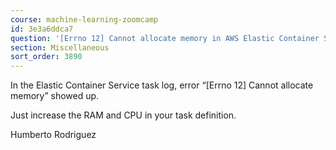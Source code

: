 ```yaml
---
course: machine-learning-zoomcamp
id: 3e3a6ddca7
question: '[Errno 12] Cannot allocate memory in AWS Elastic Container Service'
section: Miscellaneous
sort_order: 3890
---
```


In the Elastic Container Service task log, error “[Errno 12] Cannot allocate memory” showed up.

Just increase the RAM and CPU in your task definition.

Humberto Rodriguez

